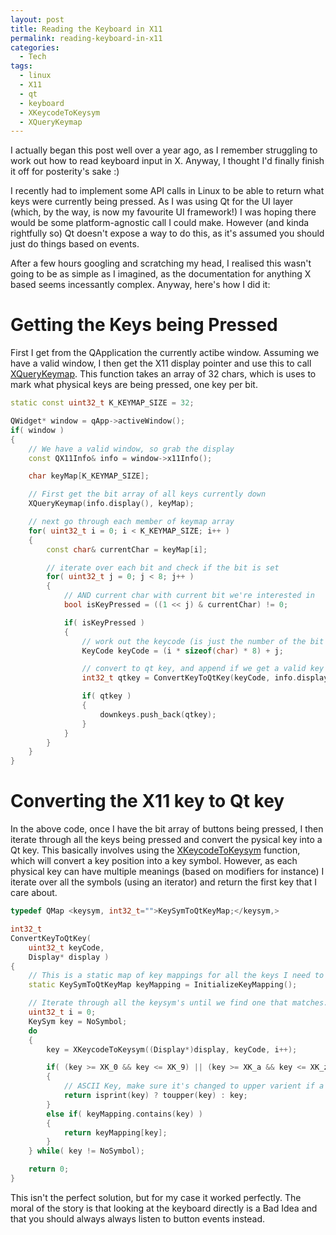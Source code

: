 ```yaml
---
layout: post
title: Reading the Keyboard in X11
permalink: reading-keyboard-in-x11
categories:
  - Tech
tags:
  - linux
  - X11
  - qt
  - keyboard
  - XKeycodeToKeysym
  - XQueryKeymap
---
```


I actually began this post well over a year ago, as I remember struggling to
work out how to read keyboard input in X. Anyway, I thought I'd finally finish
it off for posterity's sake :)

I recently had to implement some API calls in Linux to be able to return what
keys were currently being pressed. As I was using Qt for the UI layer (which, by
the way, is now my favourite UI framework!) I was hoping there would be some
platform-agnostic call I could make. However (and kinda rightfully so) Qt
doesn't expose a way to do this, as it's assumed you should just do things based
on events.

After a few hours googling and scratching my head, I realised this wasn't going
to be as simple as I imagined, as the documentation for anything X based seems
incessantly complex. Anyway, here's how I did it:

# Getting the Keys being Pressed

First I get from the QApplication the currently actibe window. Assuming we have
a valid window, I then get the X11 display pointer and use this to call
[XQueryKeymap](http://www.unix.com/man-page/All/3/XQueryKeymap/ "XQueryKeymap").
This function takes an array of 32 chars, which is uses to mark what physical
keys are being pressed, one key per bit.

```cpp
static const uint32_t K_KEYMAP_SIZE = 32;

QWidget* window = qApp->activeWindow();
if( window )
{
    // We have a valid window, so grab the display
    const QX11Info& info = window->x11Info();

    char keyMap[K_KEYMAP_SIZE];

    // First get the bit array of all keys currently down
    XQueryKeymap(info.display(), keyMap);

    // next go through each member of keymap array
    for( uint32_t i = 0; i < K_KEYMAP_SIZE; i++ )
    {
        const char& currentChar = keyMap[i];

        // iterate over each bit and check if the bit is set
        for( uint32_t j = 0; j < 8; j++ )
        {
            // AND current char with current bit we're interested in
            bool isKeyPressed = ((1 << j) & currentChar) != 0;

            if( isKeyPressed )
            {
                // work out the keycode (is just the number of the bit that's set)
                KeyCode keyCode = (i * sizeof(char) * 8) + j;

                // convert to qt key, and append if we get a valid key
                int32_t qtkey = ConvertKeyToQtKey(keyCode, info.display());

                if( qtkey )
                {
                    downkeys.push_back(qtkey);
                }
            }
        }
    }
}
```

# Converting the X11 key to Qt key

In the above code, once I have the bit array of buttons being pressed, I then
iterate through all the keys being pressed and convert the pysical key into a Qt
key. This basically involves using the
[XKeycodeToKeysym](http://www.unix.com/man-page/all/3x/XKeycodeToKeysym "XKeycodeToKeysym")
function, which will convert a key position into a key symbol. However, as each
physical key can have multiple meanings (based on modifiers for instance) I
iterate over all the symbols (using an iterator) and return the first key that I
care about.

```cpp
typedef QMap <keysym, int32_t="">KeySymToQtKeyMap;</keysym,>

int32_t
ConvertKeyToQtKey(
    uint32_t keyCode,
    Display* display )
{
    // This is a static map of key mappings for all the keys I need to know about, which I initialize once
    static KeySymToQtKeyMap keyMapping = InitializeKeyMapping();

    // Iterate through all the keysym's until we find one that matches.
    uint32_t i = 0;
    KeySym key = NoSymbol;
    do
    {
        key = XKeycodeToKeysym((Display*)display, keyCode, i++);

        if( (key >= XK_0 && key <= XK_9) || (key >= XK_a && key <= XK_z) || (key == XK_space) )
        {
            // ASCII Key, make sure it's changed to upper varient if a char
            return isprint(key) ? toupper(key) : key;
        }
        else if( keyMapping.contains(key) )
        {
            return keyMapping[key];
        }
    } while( key != NoSymbol);

    return 0;
}
```

This isn't the perfect solution, but for my case it worked perfectly. The moral
of the story is that looking at the keyboard directly is a Bad Idea and that you
should always always listen to button events instead.
